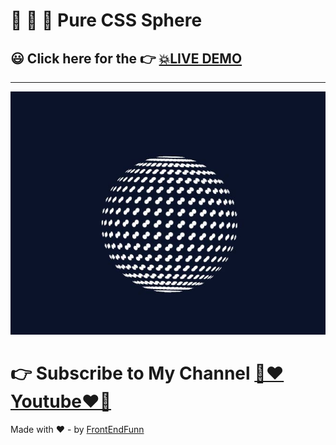 # 🙈 🙉 🙊 Pure CSS Sphere

## 😃 Click here for the 👉 [💥LIVE DEMO](https://frontendfunn.github.io/pure-css-sphere/)

---

![](images/preview.JPG)

# 👉 Subscribe to My Channel [💙❤️Youtube❤️💙](https://www.youtube.com/channel/UCpOHt5d6GG-mvo-_pU06rhQ?sub_confirmation=1)

Made with ❤️ - by [FrontEndFunn](https://www.youtube.com/channel/UCpOHt5d6GG-mvo-_pU06rhQ?sub_confirmation=1)
